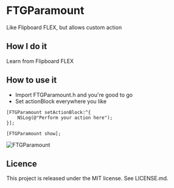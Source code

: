 FTGParamount
==
Like Flipboard FLEX, but allows custom action

How I do it
--
Learn from Flipboard FLEX

How to use it
--
- Import FTGParamount.h and you're good to go
- Set actionBlock everywhere you like

```
[FTGParamount setActionBlock:^{
    NSLog(@"Perform your action here");
}];

[FTGParamount show];
```

![FTGParamount](http://i62.tinypic.com/2dmb1o3.png)

Licence
--
This project is released under the MIT license. See LICENSE.md.